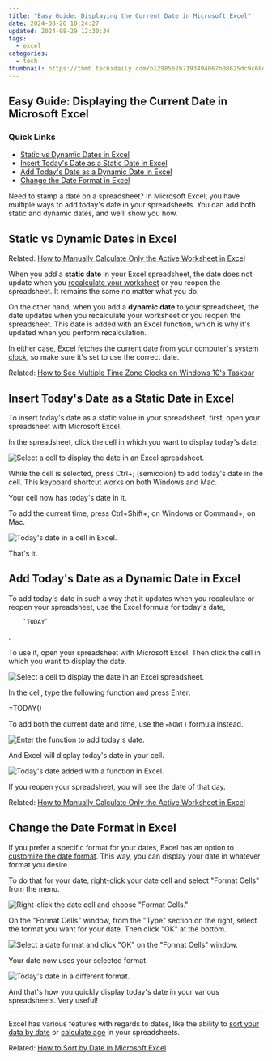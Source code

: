 ```yaml
---
title: "Easy Guide: Displaying the Current Date in Microsoft Excel"
date: 2024-08-26 10:24:27
updated: 2024-08-29 12:30:34
tags:
  - excel
categories:
  - tech
thumbnail: https://thmb.techidaily.com/b1298562b7193494067b08625dc9c68d20eae1f23bf97adbfc646940ddcb9e4e.jpg
---
```


## Easy Guide: Displaying the Current Date in Microsoft Excel

### Quick Links

* [Static vs Dynamic Dates in Excel](https://vimeo-videos.techidaily.com/2024-approved-celebrity-quick-shot-analysis/)
* [Insert Today's Date as a Static Date in Excel](https://howto.techidaily.com/top-10-fixes-for-phone-keep-disconnecting-from-wi-fi-on-vivo-s18-pro-drfone-by-drfone-fix-android-problems-fix-android-problems/)
* [Add Today's Date as a Dynamic Date in Excel](https://mondly-stories.techidaily.com/break-the-ice-and-converse-professionally-in-english/)
* [Change the Date Format in Excel](https://youtube-video-recordings.techidaily.com/2024-approved-enriching-youtube-channels-amp-up-with-songs/)

 Need to stamp a date on a spreadsheet? In Microsoft Excel, you have multiple ways to add today's date in your spreadsheets. You can add both static and dynamic dates, and we'll show you how.

##  Static vs Dynamic Dates in Excel

Related: [How to Manually Calculate Only the Active Worksheet in Excel](https://screen-activity-recording.techidaily.com/detailed-guide-to-screen-record-skype-via-obs-for-2024/) 

 When you add a **static date** in your Excel spreadsheet, the date does not update when you [recalculate your worksheet](https://screen-activity-recording.techidaily.com/detailed-guide-to-screen-record-skype-via-obs-for-2024/) or you reopen the spreadsheet. It remains the same no matter what you do.

 On the other hand, when you add a **dynamic date** to your spreadsheet, the date updates when you recalculate your worksheet or you reopen the spreadsheet. This date is added with an Excel function, which is why it's updated when you perform recalculation.

 In either case, Excel fetches the current date from [your computer's system clock](https://fake-location.techidaily.com/in-2024-3utools-virtual-location-not-working-on-honor-magic-6-fix-now-drfone-by-drfone-virtual-android/), so make sure it's set to use the correct date.

Related: [How to See Multiple Time Zone Clocks on Windows 10's Taskbar](https://fake-location.techidaily.com/in-2024-3utools-virtual-location-not-working-on-honor-magic-6-fix-now-drfone-by-drfone-virtual-android/) 

##  Insert Today's Date as a Static Date in Excel

 To insert today's date as a static value in your spreadsheet, first, open your spreadsheet with Microsoft Excel.

 In the spreadsheet, click the cell in which you want to display today's date.

![Select a cell to display the date in an Excel spreadsheet.](https://static1.howtogeekimages.com/wordpress/wp-content/uploads/2021/11/1-select-cell.png) 

 While the cell is selected, press Ctrl+; (semicolon) to add today's date in the cell. This keyboard shortcut works on both Windows and Mac.

 Your cell now has today's date in it.

 To add the current time, press Ctrl+Shift+; on Windows or Command+; on Mac.

![Today's date in a cell in Excel.](https://static1.howtogeekimages.com/wordpress/wp-content/uploads/2021/11/2-add-today-date-excel.png) 

 That's it.

##  Add Today's Date as a Dynamic Date in Excel

 To add today's date in such a way that it updates when you recalculate or reopen your spreadsheet, use the Excel formula for today's date, 

        `TODAY`
    
 .

 To use it, open your spreadsheet with Microsoft Excel. Then click the cell in which you want to display the date.

![Select a cell to display the date in an Excel spreadsheet.](https://static1.howtogeekimages.com/wordpress/wp-content/uploads/2021/11/1-select-cell.png) 

 In the cell, type the following function and press Enter:

=TODAY()

 To add both the current date and time, use the `=NOW()` formula instead.

![Enter the function to add today's date.](https://static1.howtogeekimages.com/wordpress/wp-content/uploads/2021/11/3-excel-today-function.png) 

 And Excel will display today's date in your cell.

![Today's date added with a function in Excel.](https://static1.howtogeekimages.com/wordpress/wp-content/uploads/2021/11/4-insert-today-date-excel.png) 

 If you reopen your spreadsheet, you will see the date of that day.

Related: [How to Manually Calculate Only the Active Worksheet in Excel](https://screen-activity-recording.techidaily.com/detailed-guide-to-screen-record-skype-via-obs-for-2024/) 

##  Change the Date Format in Excel

 If you prefer a specific format for your dates, Excel has an option to [customize the date format](https://video-capture.techidaily.com/new-from-playback-to-printout-top-five-methods-of-documenting-minecraft-on-a-mac-for-2024/). This way, you can display your date in whatever format you desire.

 To do that for your date, [right-click](https://desktop-recording.techidaily.com/updated-the-art-of-recording-fun-6-techniques-to-document-minecraft-for-2024/) your date cell and select "Format Cells" from the menu.

![Right-click the date cell and choose "Format Cells."](https://static1.howtogeekimages.com/wordpress/wp-content/uploads/2021/11/5-format-date-cell-excel.png) 

 On the "Format Cells" window, from the "Type" section on the right, select the format you want for your date. Then click "OK" at the bottom.

![Select a date format and click "OK" on the "Format Cells" window.](https://static1.howtogeekimages.com/wordpress/wp-content/uploads/2021/11/6-change-date-format-excel.png) 

 Your date now uses your selected format.

![Today's date in a different format.](https://static1.howtogeekimages.com/wordpress/wp-content/uploads/2021/11/7-new-date-format-excel.png) 

 And that's how you quickly display today's date in your various spreadsheets. Very useful!

---

 Excel has various features with regards to dates, like the ability to [sort your data by date](https://screen-sharing-recording.techidaily.com/updated-2024-approved-economical-pc-playback-devices/) or [calculate age](https://youtube-data.techidaily.com/n-2024-explore-the-best-historian-content-top-10-youtube-recommendations/) in your spreadsheets.

Related: [How to Sort by Date in Microsoft Excel](https://screen-sharing-recording.techidaily.com/updated-2024-approved-economical-pc-playback-devices/)

<ins class="adsbygoogle"
     style="display:block"
     data-ad-format="autorelaxed"
     data-ad-client="ca-pub-7571918770474297"
     data-ad-slot="1223367746"></ins>



<ins class="adsbygoogle"
     style="display:block"
     data-ad-client="ca-pub-7571918770474297"
     data-ad-slot="8358498916"
     data-ad-format="auto"
     data-full-width-responsive="true"></ins>
